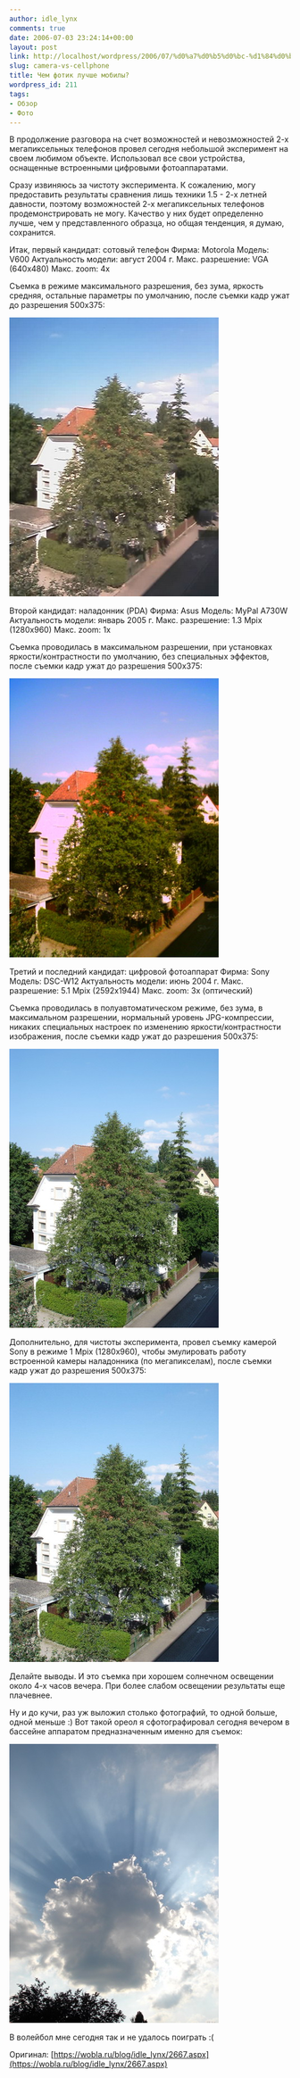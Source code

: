 ```yaml
---
author: idle_lynx
comments: true
date: 2006-07-03 23:24:14+00:00
layout: post
link: http://localhost/wordpress/2006/07/%d0%a7%d0%b5%d0%bc-%d1%84%d0%be%d1%82%d0%b8%d0%ba-%d0%bb%d1%83%d1%87%d1%88%d0%b5-%d0%bc%d0%be%d0%b1%d0%b8%d0%bb%d1%8b/
slug: camera-vs-cellphone
title: Чем фотик лучше мобилы?
wordpress_id: 211
tags:
- Обзор
- Фото
---
```


В продолжение разговора на счет возможностей и невозможностей 2-х мегапиксельных телефонов провел сегодня небольшой эксперимент на своем любимом объекте. Использовал все свои устройства, оснащенные встроенными цифровыми фотоаппаратами.

Сразу извиняюсь за чистоту эксперимента. К сожалению, могу предоставить результаты сравнения лишь техники 1.5 - 2-х летней давности, поэтому возможностей 2-х мегапиксельных телефонов продемонстрировать не могу. Качество у них будет определенно лучше, чем у представленного образца, но общая тенденция, я думаю, сохранится.

Итак, первый кандидат: сотовый телефон
Фирма: Motorola
Модель: V600
Актуальность модели: август 2004 г.
Макс. разрешение: VGA (640x480)
Макс. zoom: 4x

Съемка в режиме максимального разрешения, без зума, яркость средняя, остальные параметры по умолчанию, после съемки кадр ужат до разрешения 500x375:

![Sample - Motorola V600](images/2007/05/e1a4d467-6139-4188-bf62-386a7725a446.jpg)

Второй кандидат: наладонник (PDA)
Фирма: Asus
Модель: MyPal A730W
Актуальность модели: январь 2005 г.
Макс. разрешение: 1.3 Mpix (1280x960)
Макс. zoom: 1x

Съемка проводилась в максимальном разрешении, при установках яркости/контрастности по умолчанию, без специальных эффектов, после съемки кадр ужат до разрешения 500x375:

![Sample - Asus MyPal A730W](images/2007/05/4ea3bf4a-b39a-44af-8c1e-d54dc5ac6482.jpg)

Третий и последний кандидат: цифровой фотоаппарат
Фирма: Sony
Модель: DSC-W12
Актуальность модели: июнь 2004 г.
Макс. разрешение: 5.1 Mpix (2592x1944)
Макс. zoom: 3x (оптический)

Съемка проводилась в полуавтоматическом режиме, без зума, в максимальном разрешении, нормальный уровень JPG-компрессии, никаких специальных настроек по изменению яркости/контрастности изображения, после съемки кадр ужат до разрешения 500x375:

![Sample - Sony DSC-W12](images/2007/05/f0504058-5c74-456b-924b-990853cd8a87.jpg)

Дополнительно, для чистоты эксперимента, провел съемку камерой Sony в режиме 1 Mpix (1280x960), чтобы эмулировать работу встроенной камеры наладонника (по мегапикселам), после съемки кадр ужат до разрешения 500x375:

![Sample - Sony DSC-W12](images/2007/05/d11fb732-f8fc-47eb-bbf7-433c3516f05d.jpg)

Делайте выводы. И это съемка при хорошем солнечном освещении около 4-х часов вечера. При более слабом освещении результаты еще плачевнее.

Ну и до кучи, раз уж выложил столько фотографий, то одной больше, одной меньше :) Вот такой ореол я сфотографировал сегодня вечером в бассейне аппаратом предназначенным именно для съемок:

![Cloud](images/2007/05/7d85a3db-6a7a-4070-8d43-cb3ccb666eb1.JPG)

В волейбол мне сегодня так и не удалось поиграть :(

Оригинал: [https://wobla.ru/blog/idle_lynx/2667.aspx](https://wobla.ru/blog/idle_lynx/2667.aspx)
